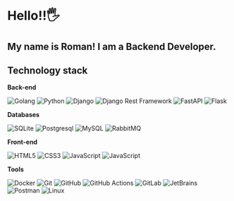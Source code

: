 # Hello!!🖐
## My name is Roman! I am a Backend Developer.

## Technology stack

**Back-end**

![Golang](https://img.shields.io/badge/-Golang-grey?style=for-the-badge&logo=Go)
![Python](https://img.shields.io/badge/-Python-white?style=for-the-badge&logo=Python)
![Django](https://img.shields.io/badge/-Django-084004?style=for-the-badge&logo=Django)
![Django Rest Framework](https://img.shields.io/badge/-Django_Rest_Framework-a30000?style=for-the-badge&logo=Django)
![FastAPI](https://img.shields.io/badge/-FastAPI-2e303e?style=for-the-badge&logo=FastAPI)
![Flask](https://img.shields.io/badge/-Flask-black?style=for-the-badge&logo=Flask)

**Databases**

![SQLite](https://img.shields.io/badge/-SQLite-003061?style=for-the-badge&logo=SQLite)
![Postgresql](https://img.shields.io/badge/-Postgresql-white?style=for-the-badge&logo=Postgresql)
![MySQL](https://img.shields.io/badge/-MySQL-white?style=for-the-badge&logo=MySQL)
![RabbitMQ](https://img.shields.io/badge/-RabbitMQ-ff6600?style=for-the-badge&logo=RabbitMQ&logoColor=white)

**Front-end**

![HTML5](https://img.shields.io/badge/-HTML5-%23E44D27?style=for-the-badge&logo=html5&logoColor=ffffff)
![CSS3](https://img.shields.io/badge/-CSS3-%231572B6?style=for-the-badge&logo=css3)
![JavaScript](https://img.shields.io/badge/-JavaScript-black?style=for-the-badge&logo=javascript&logoColor=yellow)
![JavaScript](https://img.shields.io/badge/-AlpineJS-white?style=for-the-badge&logo=Alpine.js)

**Tools**

![Docker](https://img.shields.io/badge/-Docker-white?style=for-the-badge&logo=docker)
![Git](https://img.shields.io/badge/-Git-white?style=for-the-badge&logo=Git)
![GitHub](https://img.shields.io/badge/-GitHub-black?style=for-the-badge&logo=GitHub)
![GitHub Actions](https://img.shields.io/badge/-GitHub_Actions-black?style=for-the-badge&logo=GitHubActions)
![GitLab](https://img.shields.io/badge/-GitLab-white?style=for-the-badge&logo=GitLab)
![JetBrains](https://img.shields.io/badge/-JetBrains_IDE-black?style=for-the-badge&logo=JetBrains)
![Postman](https://img.shields.io/badge/Postman-white?style=for-the-badge&logo=postman)
![Linux](https://img.shields.io/badge/Linux-black?style=for-the-badge&logo=linux)
